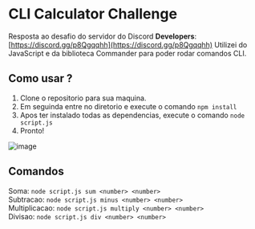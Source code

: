 # CLI Calculator Challenge
Resposta ao desafio do servidor do Discord **Developers**: [https://discord.gg/p8Qgqqhh](https://discord.gg/p8Qgqqhh)
Utilizei do JavaScript e da biblioteca Commander para poder rodar comandos CLI.

## Como usar ?
1. Clone o repositorio para sua maquina.
2. Em seguinda entre no diretorio e execute o comando `npm install`
3. Apos ter instalado todas as dependencias, execute o comando `node script.js`
4. Pronto!

![image](https://github.com/Luizerz/CLI-JS-Calculator/assets/75648725/a1fe5345-c4ce-4c94-a687-e4ba7e8949ad)

## Comandos
Soma: `node script.js sum <number> <number>`  
Subtracao: `node script.js minus <number> <number>`  
Multiplicacao: `node script.js multiply <number> <number>`  
Divisao: `node script.js div <number> <number>`  
